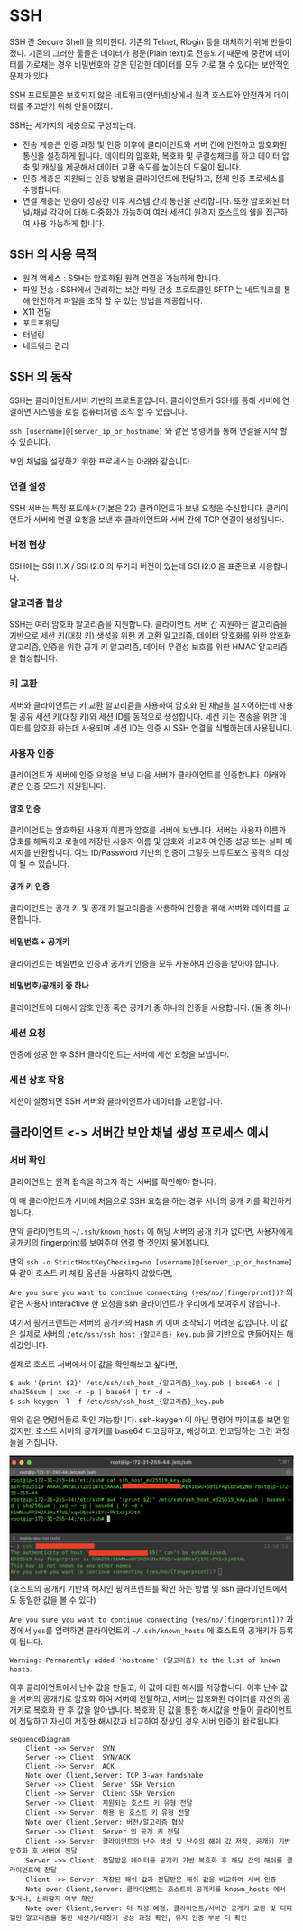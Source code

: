 # SSH

SSH 란 Secure Shell 을 의미한다. 기존의 Telnet, Rlogin 등을 대체하기 위해 만들어졌다. 기존의 그러한 툴들은 데이터가 평문(Plain text)로 전송되기 때문에 중간에 데이터를 가로채는 경우 비밀번호와 같은 민감한 데이터를 모두 가로 챌 수 있다는 보안적인 문제가 있다. 

SSH 프로토콜은 보호되지 않은 네트워크(인터넷)상에서 원격 호스트와 안전하게 데이터를 주고받기 위해 만들어졌다.

SSH는 세가지의 계층으로 구성되는데.

- 전송 계층은 인증 과정 및 인증 이후에 클라이언트와 서버 간에 안전하고 암호화된 통신을 설정하게 됩니다. 데이터의 암호화, 복호화 및 무결성체크를 하고 데이터 압축 및 캐싱을 제공해서 데이터 교환 속도를 높이는데 도움이 됩니다.
- 인증 계층은 지원되는 인증 방법을 클라이언트에 전달하고, 전체 인증 프로세스를 수행합니다.
- 연결 계층은 인증이 성공한 이후 시스템 간의 통신을 관리합니다. 또한 암호화된 터널/채널 각각에 대해 다중화가 가능하여 여러 세션이 원격지 호스트의 쉘을 접근하여 사용 가능하게 합니다.

## SSH 의 사용 목적

- 원격 액세스 : SSH는 암호화된 원격 연결을 가능하게 합니다.
- 파일 전송 : SSH에서 관리하는 보안 파일 전송 프로토콜인 SFTP 는 네트워크를 통해 안전하게 파일을 조작 할 수 있는 방법을 제공합니다.
- X11 전달
- 포트포워딩
- 터널링
- 네트워크 관리

## SSH 의 동작

SSH는 클라이언트/서버 기반의 프로토콜입니다. 클라이언트가 SSH를 통해 서버에 연결하면 시스템을 로컬 컴퓨터처럼 조작 할 수 있습니다. 

`ssh [username]@[server_ip_or_hostname]` 와 같은 명령어를 통해 연결을 시작 할 수 있습니다. 

보안 채널을 설정하기 위한 프로세스는 아래와 같습니다.

### 연결 설정

SSH 서버는 특정 포트에서(기본은 22) 클라이언트가 보낸 요청을 수신합니다. 클라이언트가 서버에 연결 요청을 보낸 후 클라이언트와 서버 간에 TCP 연결이 생성됩니다.

### 버전 협상

SSH에는 SSH1.X / SSH2.0 의 두가지 버전이 있는데 SSH2.0 을 표준으로 사용합니다. 

### 알고리즘 협상

SSH는 여러 암호화 알고리즘을 지원합니다. 클라이언트 서버 간 지원하는 알고리즘을 기반으로 세션 키(대칭 키) 생성을 위한 키 교환 알고리즘, 데이터 암호화를 위한 암호화 알고리즘, 인증을 위한 공개 키 알고리즘, 데이터 무결성 보호를 위한 HMAC 알고리즘을 협상합니다.

### 키 교환

서버와 클라이언트는 키 교환 알고리즘을 사용하여 암호화 된 채널을 설ㅈ어하는데 사용될 공유 세션 키(대칭 키)와 세션 ID를 동적으로 생성합니다. 세션 키는 전송을 위한 데이터를 암호화 하는데 사용되며 세션 ID는 인증 시 SSH 연결을 식별하는데 사용됩니다.

### 사용자 인증

클라이언트가 서버에 인증 요청을 보낸 다음 서버가 클라이언트를 인증합니다. 아래와 같은 인증 모드가 지원됩니다.

#### 암호 인증

클라이언트는 암호화된 사용자 이름과 암호를 서버에 보냅니다. 서버는 사용자 이름과 암호를 해독하고 로컬에 저장된 사용자 이름 및 암호와 비교하여 인증 성공 또는 실패 메시지를 반환합니다. 여느 ID/Password 기반의 인증이 그렇듯 브루트포스 공격의 대상이 될 수 있습니다.

#### 공개 키 인증

클라이언트는 공개 키 및 공개 키 알고리즘을 사용하여 인증을 위해 서버와 데이터를 교환합니다. 

#### 비밀번호 + 공개키

클라이언트는 비밀번호 인증과 공개키 인증을 모두 사용하여 인증을 받아야 합니다.

#### 비밀번호/공개키 중 하나

클라이언트에 대해서 암호 인증 혹은 공개키 중 하나의 인증을 사용합니다. (둘 중 하나)

### 세션 요청

인증에 성공 한 후 SSH 클라이언트는 서버에 세션 요청을 보냅니다.

### 세션 상호 작용

세션이 설정되면 SSH 서버와 클라이언트가 데이터를 교환합니다. 

## 클라이언트 <-> 서버간 보안 채널 생성 프로세스 예시

### 서버 확인

클라이언트는 원격 접속을 하고자 하는 서버를 확인해야 합니다. 

이 때 클라이언트가 서버에 처음으로 SSH 요청을 하는 경우 서버의 공개 키를 확인하게 됩니다. 

만약 클라이언트의 `~/.ssh/known_hosts` 에 해당 서버의 공개 키가 없다면, 사용자에게 공개키의 fingerprint를 보여주며 연결 할 것인지 물어봅니다.

만약 `ssh -o StrictHostKeyChecking=no [username]@[server_ip_or_hostname]` 와 같이 호스트 키 체킹 옵션을 사용하지 않았다면,

`Are you sure you want to continue connecting (yes/no/[fingerprint])?` 와 같은 사용자 interactive 한 요청을 ssh 클라이언트가 우리에게 보여주지 않습니다.

여기서 핑거프린트는 서버의 공개키의 Hash 키 이며 조작되기 어려운 값입니다. 이 값은 실제로 서버의 `/etc/ssh/ssh_host_{알고리즘}_key.pub` 을 기반으로 만들어지는 해쉬값입니다. 

실제로 호스트 서버에서 이 값을 확인해보고 싶다면,

```
$ awk '{print $2}' /etc/ssh/ssh_host_{알고리즘}_key.pub | base64 -d | sha256sum | xxd -r -p | base64 | tr -d =
$ ssh-keygen -l -f /etc/ssh/ssh_host_{알고리즘}_key.pub
```

위와 같은 명령어들로 확인 가능합니다. ssh-keygen 이 아닌 명령어 파이프를 보면 알겠지만, 호스트 서버의 공개키를 base64 디코딩하고, 해싱하고, 인코딩하는 그런 과정들을 거칩니다. 

![](../images/ssh_fingerprint.png)
(호스트의 공개키 기반의 해시인 핑거프린트를 확인 하는 방법 및 ssh 클라이언트에서도 동일한 값을 볼 수 있다)

`Are you sure you want to continue connecting (yes/no/[fingerprint])?` 과정에서 `yes`를 입력하면 클라이언트의 `~/.ssh/known_hosts` 에 호스트의 공개키가 등록이 됩니다. 

```
Warning: Permanently added 'hostname' (알고리즘) to the list of known hosts.
```

이후 클라이언트에서 난수 값을 만들고, 이 값에 대한 해시를 저장합니다. 이후 난수 값을 서버의 공개키로 암호화 하여 서버에 전달하고, 서버는 암호화된 데이터를 자신의 공개키로 복호화 한 후 값을 알아냅니다. 복호화 된 값을 통한 해시값을 만들어 클라이언트에 전달하고 자신이 저장한 해시값과 비교하여 정상인 경우 서버 인증이 완료됩니다.

```mermaid
sequenceDiagram
    Client ->> Server: SYN
    Server ->> Client: SYN/ACK
    Client ->> Server: ACK
    Note over Client,Server: TCP 3-way handshake
    Server ->> Client: Server SSH Version
    Client ->> Server: Client SSH Version
    Server ->> Client: 지원되는 호스트 키 유형 전달
    Client ->> Server: 허용 된 호스트 키 유형 전달
    Note over Client,Server: 버전/알고리즘 협상
    Server ->> Client: Server 의 공개 키 전달
    Client ->> Server: 클라이언트의 난수 생성 및 난수의 해쉬 값 저장, 공개키 기반 암호화 후 서버에 전달
    Server ->> Client: 전달받은 데이터를 공개키 기반 복호화 후 해당 값의 해쉬를 클라이언트에 전달
    Client ->> Server: 저장된 해쉬 값과 전달받은 해쉬 값을 비교하여 서버 인증
    Note over Client,Server: 클라이언트는 호스트의 공개키를 known_hosts 에서 찾거나, 신뢰할지 여부 확인
    Note over Client,Server: 더 작성 예정. 클라이언트/서버간 공개키 교환 및 디피헬만 알고리즘을 통한 세션키/대칭키 생성 과정 확인, 유저 인증 부분 더 확인
```